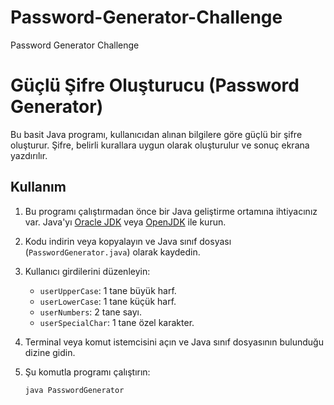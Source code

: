 # Password-Generator-Challenge
Password Generator  Challenge
# Güçlü Şifre Oluşturucu (Password Generator)

Bu basit Java programı, kullanıcıdan alınan bilgilere göre güçlü bir şifre oluşturur. Şifre, belirli kurallara uygun olarak oluşturulur ve sonuç ekrana yazdırılır.

## Kullanım

1. Bu programı çalıştırmadan önce bir Java geliştirme ortamına ihtiyacınız var. Java'yı [Oracle JDK](https://www.oracle.com/java/technologies/javase-downloads.html) veya [OpenJDK](https://adoptopenjdk.net/) ile kurun.

2. Kodu indirin veya kopyalayın ve Java sınıf dosyası (`PasswordGenerator.java`) olarak kaydedin.

3. Kullanıcı girdilerini düzenleyin:
   - `userUpperCase`: 1 tane büyük harf.
   - `userLowerCase`: 1 tane küçük harf.
   - `userNumbers`: 2 tane sayı.
   - `userSpecialChar`: 1 tane özel karakter.

4. Terminal veya komut istemcisini açın ve Java sınıf dosyasının bulunduğu dizine gidin.

5. Şu komutla programı çalıştırın:
   ```sh
   java PasswordGenerator
